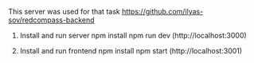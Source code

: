 This server was used for that task https://github.com/ilyas-sov/redcompass-backend

1. Install and run server 
   npm install
   npm run dev (http://localhost:3000)

2. Install and run frontend
   npm install
   npm start (http://localhost:3001)
